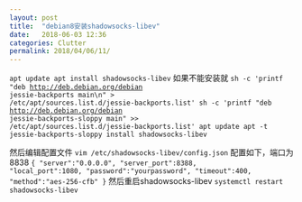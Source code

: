 ```yaml
---
layout: post
title:  "debian8安装shadowsocks-libev"
date:   2018-06-03 12:36
categories: Clutter
permalink: 2018/04/06/11/
---
```

<code>apt update
apt install shadowsocks-libev</code>
如果不能安装就
<code>sh -c 'printf "deb http://deb.debian.org/debian jessie-backports main\n" &gt; /etc/apt/sources.list.d/jessie-backports.list'
sh -c 'printf "deb http://deb.debian.org/debian jessie-backports-sloppy main" &gt;&gt; /etc/apt/sources.list.d/jessie-backports.list'
apt update
apt -t jessie-backports-sloppy install shadowsocks-libev
</code>

然后编辑配置文件
<code>vim /etc/shadowsocks-libev/config.json</code>
配置如下，端口为8838
<code>{
"server":"0.0.0.0",
"server_port":8388,
"local_port":1080,
"password":"yourpassword",
"timeout":400,
"method":"aes-256-cfb"
}</code>
然后重启shadowsocks-libev
<code>systemctl restart shadowsocks-libev</code>
